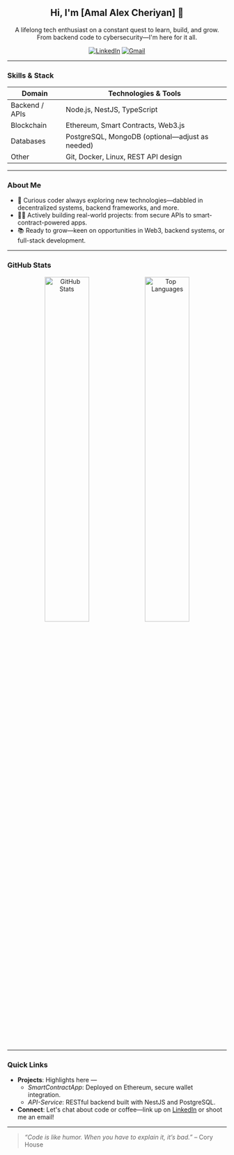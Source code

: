 <div align="center">

## Hi, I'm **[Amal Alex Cheriyan]** 👋

<p>A lifelong tech enthusiast on a constant quest to learn, build, and grow. From backend code to cybersecurity—I'm here for it all.</p>

[![LinkedIn](https://img.shields.io/badge/LinkedIn-blue?style=flat&logo=linkedin)](YOUR_LINKEDIN_URL)
[![Gmail](https://img.shields.io/badge/Gmail-red?style=flat&logo=gmail)](mailto:YOUR_EMAIL)

</div>

---

###  Skills & Stack

| Domain             | Technologies & Tools                          |
|--------------------|-----------------------------------------------|
| Backend / APIs     | Node.js, NestJS, TypeScript                   |
| Blockchain         | Ethereum, Smart Contracts, Web3.js            |
| Databases          | PostgreSQL, MongoDB (optional—adjust as needed) |
| Other              | Git, Docker, Linux, REST API design           |

---

###  About Me

- 🧠 Curious coder always exploring new technologies—dabbled in decentralized systems, backend frameworks, and more.
- 👨‍💻 Actively building real-world projects: from secure APIs to smart-contract-powered apps.
- 📚 Ready to grow—keen on opportunities in Web3, backend systems, or full-stack development.

---

###  GitHub Stats

<div align="center">
  <img src="https://github-readme-stats.vercel.app/api?username=YOUR_GITHUB_USERNAME&show_icons=true&theme=dark" alt="GitHub Stats" width="45%" />
  <img src="https://github-readme-stats.vercel.app/api/top-langs/?username=YOUR_GITHUB_USERNAME&layout=compact&theme=dark" alt="Top Languages" width="45%" />
</div>

---

###  Quick Links

- **Projects**: Highlights here —  
  - *SmartContractApp*: Deployed on Ethereum, secure wallet integration.  
  - *API-Service*: RESTful backend built with NestJS and PostgreSQL.  
- **Connect**: Let's chat about code or coffee—link up on [LinkedIn](YOUR_LINKEDIN_URL) or shoot me an email!

---

> _“Code is like humor. When you have to explain it, it’s bad.”_ – Cory House  
